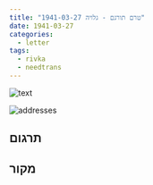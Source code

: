 ```yaml
---
title: "טרם תורגם - גלויה 1941-03-27"
date: 1941-03-27
categories:
  - letter
tags:
  - rivka
  - needtrans
---
```


![text](/pupko-papers/assets/images/1941-03-27-content.jpg)

![addresses](/pupko-papers/assets/images/1941-03-27-addresses.jpg)

## תרגום


## מקור

